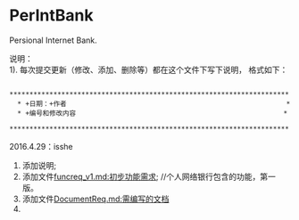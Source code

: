 # PerIntBank  
Persional Internet Bank.

说明：  
      1). 每次提交更新（修改、添加、删除等）都在这个文件下写下说明， 格式如下：  
      
      **********************************************************************  
      * +日期：+作者                                                       *  
      * +编号和修改内容                                                    *  
      **********************************************************************  
      
2016.4.29：isshe  
1. 添加说明;  
2. 添加文件[funcreq_v1.md:初步功能需求](https://github.com/OurScream/PerIntBank/blob/master/funcreq.md);                 //个人网络银行包含的功能，第一版。  
3. 添加文件[DocumentReq.md:需编写的文档](https://github.com/OurScream/PerIntBank/blob/master/DocumentReq_v1.md)  
4. 
